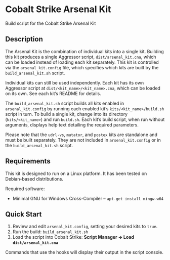 # Cobalt Strike Arsenal Kit

Build script for the Cobalt Strike Arsenal Kit

## Description

The Arsenal Kit is the combination of individual kits into a single kit.
Building this kit produces a single Aggressor script, `dist/arsenal_kit.cna`, which can be loaded instead of loading each kit separately. This kit is controlled via the `arsenal_kit.config` file, which specifies which kits are built by the `build_arsenal_kit.sh` script.

Individual kits can still be used independently. Each kit has its own Aggressor script at `dist/<kit_name>/<kit_name>.cna`, which can be loaded on its own. See each kit’s README for details.

The `build_arsenal_kit.sh` script builds all kits enabled in `arsenal_kit.config` by running each enabled kit’s `kits/<kit_name>/build.sh` script in turn. To build a single kit, change into its directory (`kits/<kit_name>`) and run `build.sh`. Each kit’s build script, when run without arguments, displays help text detailing the required parameters.

Please note that the `udrl-vs`, `mutator`, and `postex` kits are standalone and must be built separately. They are not included in `arsenal_kit.config` or in the `build_arsenal_kit.sh` script.

## Requirements

This kit is designed to run on a Linux platform. It has been tested on Debian-based distributions.

Required software:

* Minimal GNU for Windows Cross-Compiler – `apt-get install mingw-w64`

## Quick Start

1. Review and edit `arsenal_kit.config`, setting your desired kits to `true`.
2. Run the build: `build_arsenal_kit.sh`
3. Load the script into Cobalt Strike: **Script Manager → Load `dist/arsenal_kit.cna`**

Commands that use the hooks will display their output in the script console.
